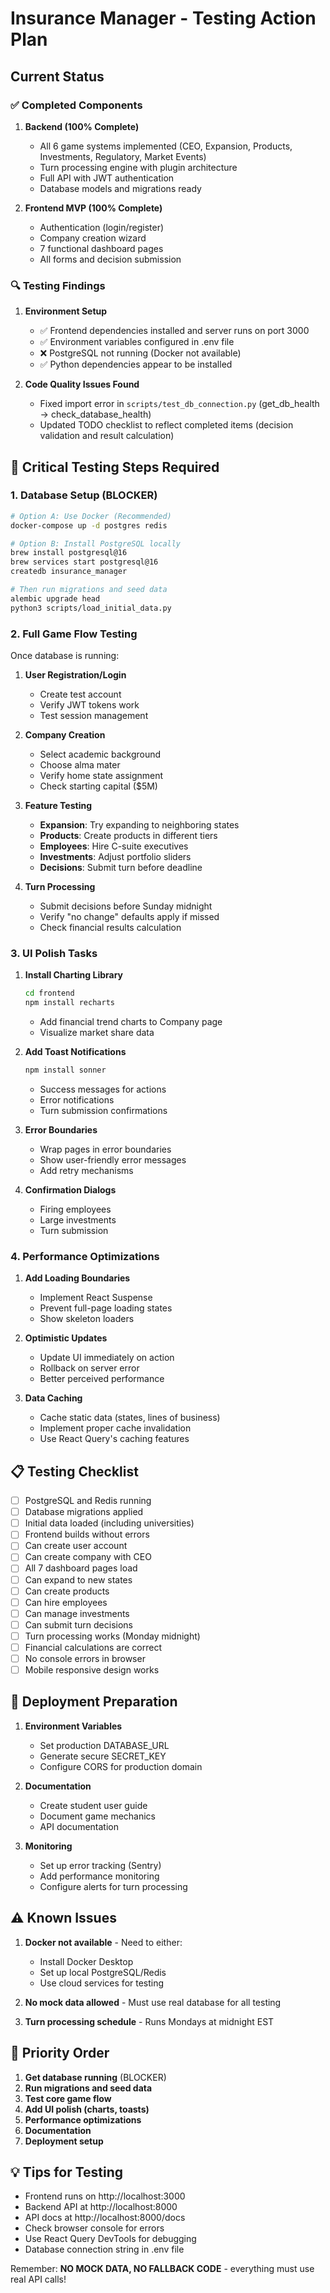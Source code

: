 # Insurance Manager - Testing Action Plan

## Current Status

### ✅ Completed Components
1. **Backend (100% Complete)**
   - All 6 game systems implemented (CEO, Expansion, Products, Investments, Regulatory, Market Events)
   - Turn processing engine with plugin architecture
   - Full API with JWT authentication
   - Database models and migrations ready

2. **Frontend MVP (100% Complete)**
   - Authentication (login/register)
   - Company creation wizard
   - 7 functional dashboard pages
   - All forms and decision submission

### 🔍 Testing Findings

1. **Environment Setup**
   - ✅ Frontend dependencies installed and server runs on port 3000
   - ✅ Environment variables configured in .env file
   - ❌ PostgreSQL not running (Docker not available)
   - ✅ Python dependencies appear to be installed

2. **Code Quality Issues Found**
   - Fixed import error in `scripts/test_db_connection.py` (get_db_health → check_database_health)
   - Updated TODO checklist to reflect completed items (decision validation and result calculation)

## 🚨 Critical Testing Steps Required

### 1. Database Setup (BLOCKER)
```bash
# Option A: Use Docker (Recommended)
docker-compose up -d postgres redis

# Option B: Install PostgreSQL locally
brew install postgresql@16
brew services start postgresql@16
createdb insurance_manager

# Then run migrations and seed data
alembic upgrade head
python3 scripts/load_initial_data.py
```

### 2. Full Game Flow Testing
Once database is running:

1. **User Registration/Login**
   - Create test account
   - Verify JWT tokens work
   - Test session management

2. **Company Creation**
   - Select academic background
   - Choose alma mater
   - Verify home state assignment
   - Check starting capital ($5M)

3. **Feature Testing**
   - **Expansion**: Try expanding to neighboring states
   - **Products**: Create products in different tiers
   - **Employees**: Hire C-suite executives
   - **Investments**: Adjust portfolio sliders
   - **Decisions**: Submit turn before deadline

4. **Turn Processing**
   - Submit decisions before Sunday midnight
   - Verify "no change" defaults apply if missed
   - Check financial results calculation

### 3. UI Polish Tasks

1. **Install Charting Library**
   ```bash
   cd frontend
   npm install recharts
   ```
   - Add financial trend charts to Company page
   - Visualize market share data

2. **Add Toast Notifications**
   ```bash
   npm install sonner
   ```
   - Success messages for actions
   - Error notifications
   - Turn submission confirmations

3. **Error Boundaries**
   - Wrap pages in error boundaries
   - Show user-friendly error messages
   - Add retry mechanisms

4. **Confirmation Dialogs**
   - Firing employees
   - Large investments
   - Turn submission

### 4. Performance Optimizations

1. **Add Loading Boundaries**
   - Implement React Suspense
   - Prevent full-page loading states
   - Show skeleton loaders

2. **Optimistic Updates**
   - Update UI immediately on action
   - Rollback on server error
   - Better perceived performance

3. **Data Caching**
   - Cache static data (states, lines of business)
   - Implement proper cache invalidation
   - Use React Query's caching features

## 📋 Testing Checklist

- [ ] PostgreSQL and Redis running
- [ ] Database migrations applied
- [ ] Initial data loaded (including universities)
- [ ] Frontend builds without errors
- [ ] Can create user account
- [ ] Can create company with CEO
- [ ] All 7 dashboard pages load
- [ ] Can expand to new states
- [ ] Can create products
- [ ] Can hire employees
- [ ] Can manage investments
- [ ] Can submit turn decisions
- [ ] Turn processing works (Monday midnight)
- [ ] Financial calculations are correct
- [ ] No console errors in browser
- [ ] Mobile responsive design works

## 🚀 Deployment Preparation

1. **Environment Variables**
   - Set production DATABASE_URL
   - Generate secure SECRET_KEY
   - Configure CORS for production domain

2. **Documentation**
   - Create student user guide
   - Document game mechanics
   - API documentation

3. **Monitoring**
   - Set up error tracking (Sentry)
   - Add performance monitoring
   - Configure alerts for turn processing

## ⚠️ Known Issues

1. **Docker not available** - Need to either:
   - Install Docker Desktop
   - Set up local PostgreSQL/Redis
   - Use cloud services for testing

2. **No mock data allowed** - Must use real database for all testing

3. **Turn processing schedule** - Runs Mondays at midnight EST

## 🎯 Priority Order

1. **Get database running** (BLOCKER)
2. **Run migrations and seed data**
3. **Test core game flow**
4. **Add UI polish (charts, toasts)**
5. **Performance optimizations**
6. **Documentation**
7. **Deployment setup**

## 💡 Tips for Testing

- Frontend runs on http://localhost:3000
- Backend API at http://localhost:8000
- API docs at http://localhost:8000/docs
- Check browser console for errors
- Use React Query DevTools for debugging
- Database connection string in .env file

Remember: **NO MOCK DATA, NO FALLBACK CODE** - everything must use real API calls! 